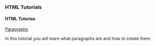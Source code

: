 ### HTML Tutorials

#### HTML Tutorias
[Paragraphs]([tutorials/html/paragraphs)

In this tutorial you will learn what paragraphs are and how to create them
